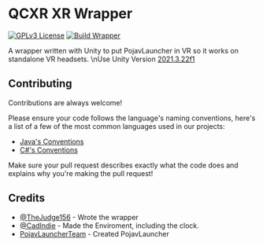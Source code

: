 # QCXR XR Wrapper
[![GPLv3 License](https://img.shields.io/badge/License-GPLv3-green.svg)](https://choosealicense.com/licenses/gpl-3.0/)
[![Build Wrapper](https://github.com/QuestCraftPlusPlus/QCXR-XR-Wrapper/actions/workflows/build.yml/badge.svg)](https://github.com/QuestCraftPlusPlus/QCXR-XR-Wrapper/actions/workflows/build.yml)

A wrapper written with Unity to put PojavLauncher in VR so it works on standalone VR headsets.
\nUse Unity Version [2021.3.22f1](https://unity.com/releases/editor/whats-new/2021.3.22)


## Contributing

Contributions are always welcome!

Please ensure your code follows the language's naming conventions, here's a list of a few of the most common languages used in our projects:

- [Java's Conventions](https://www.oracle.com/java/technologies/javase/codeconventions-namingconventions.html)
- [C#'s Conventions](https://learn.microsoft.com/en-us/dotnet/csharp/fundamentals/coding-style/coding-conventions)

Make sure your pull request describes exactly what the code does and explains why you're making the pull request!



## Credits

- [@TheJudge156](https://www.github.com/TheJudge156) - Wrote the wrapper
- [@CadIndie](https://www.github.com/CadIndie) - Made the Enviroment, including the clock.
- [PojavLauncherTeam](https://www.github.com/PojavLauncherTeam) - Created PojavLauncher
